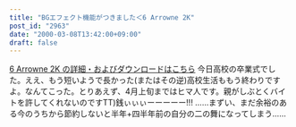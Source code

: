 ```yaml
---
title: "BGエフェクト機能がつきました＜6 Arrowne 2K"
post_id: "2963"
date: "2000-03-08T13:42:00+09:00"
draft: false
---
```



[6 Arrowne 2K の詳細・およびダウンロードはこちら](/solo2k) 今日高校の卒業式でした。ええ、もう短いようで長かった(またはその逆)高校生活ももう終わりですよ。なんてこった。とりあえず、4月上旬まではヒマ人です。親がしぶとくバイトを許してくれないのですTT)銭ぃぃぃーーーーー!!!  ……まずい、まだ余裕のある今のうちから節約しないと半年+四半年前の自分の二の舞になってしまう……
